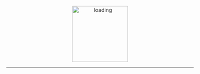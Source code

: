 <p align="center">   
   <img alt="loading" height="150px" src="https://www.nasa.gov/sites/default/files/thumbnails/image/bh_accretiondisk_sim_stationary_websize.gif" />
</p>
<hr />
